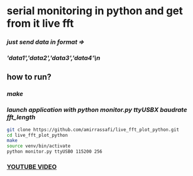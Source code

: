 # serial monitoring in python and get from it live fft

### _just send data in format =>_

###  _'data1','data2','data3','data4'\n_

## how to run?

### _make_

### _launch application with python monitor.py ttyUSBX baudrate fft_length_

```bash
git clone https://github.com/amirrassafi/live_fft_plot_python.git
cd live_fft_plot_python
make
source venv/bin/activate
python monitor.py ttyUSB0 115200 256
```
### [YOUTUBE VIDEO](https://www.youtube.com/watch?v=IsVCZe7NloI)
